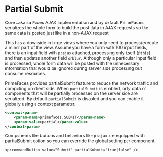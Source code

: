 # Partial Submit

Core Jakarta Faces AJAX implementation and by default PrimeFaces serializes the whole form to build the
post data in AJAX requests so the same data is posted just like in a non-AJAX request.

This has a downside in large views where you only need to process/execute a minor part of the view.
Assume you have a form with 100 input fields, there is an input field with `p:ajax` attached, processing
only itself (`@this`) and then updates another field `onblur`. Although only a particular input field is
processed, whole form data will be posted with the unnecessary information that would be ignored
during server side processing but consume resources.

PrimeFaces provides partialSubmit feature to reduce the network traffic and computing on client
side. When `partialSubmit` is enabled, only data of components that will be partially processed on the
server side are serialized. By default `partialSubmit` is disabled and you can enable it globally using a
context parameter.

```xml
<context-param>
    <param-name>primefaces.SUBMIT</param-name>
    <param-value>partial</param-value>
</context-param>
```
Components like buttons and behaviors like `p:ajax` are equipped with partialSubmit option so you
can override the global setting per component.

```xhtml
<p:commandButton value="Submit" partialSubmit="true|false" />
```